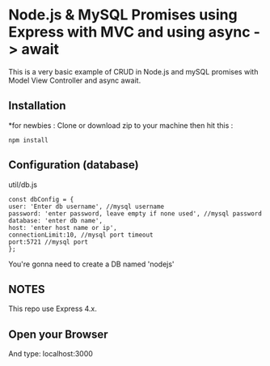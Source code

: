 # Node.js & MySQL Promises using Express with MVC and using async -> await 
This is a very basic example of CRUD in Node.js and mySQL promises with Model View Controller and async await.
## Installation
*for newbies : Clone or download zip to your machine then hit this :

	npm install

## Configuration (database)
util/db.js

	const dbConfig = {
	user: 'Enter db username', //mysql username
	password: 'enter password, leave empty if none used', //mysql password
	database: 'enter db name',
	host: 'enter host name or ip',
	connectionLimit:10, //mysql port timeout
	port:5721 //mysql port
	};


	
You're gonna need to create a DB named 'nodejs'

## NOTES
This repo use Express 4.x.

## Open your Browser
And type: localhost:3000
